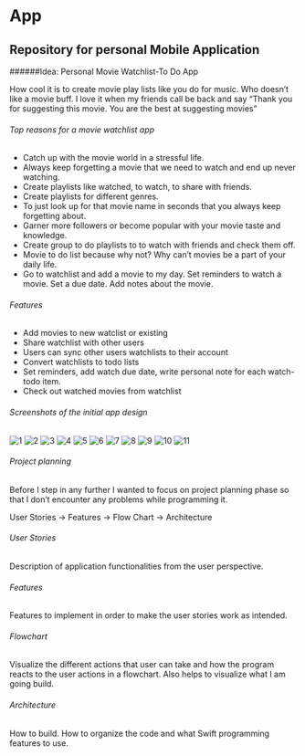 # App
## Repository for personal Mobile Application

######Idea: Personal Movie Watchlist-To Do App

How cool it is to create movie play lists like you do for music. Who doesn’t like a movie buff. I love it when my friends call be back and say “Thank you for suggesting this movie. You are the best at suggesting movies”

###### Top reasons for a movie watchlist app

* Catch up with the movie world in a stressful life.
* Always keep forgetting a movie that we need to watch and end up never watching.
* Create playlists like watched, to watch, to share with friends.
* Create playlists for different genres.
* To just look up for that movie name in seconds that you always keep forgetting about.
* Garner more followers or become popular with your movie taste and knowledge.
* Create group to do playlists to to watch with friends and check them off.
* Movie to do list because why not? Why can’t movies be a part of your daily life.
* Go to watchlist and add a movie to my day. Set reminders to watch a movie. Set a due date. Add notes about the movie.

###### Features
* Add movies to new watclist or existing
* Share watchlist with other users
* Users can sync other users watchlists to their account
* Convert watchlists to todo lists
* Set reminders, add watch due date, write personal note for each watch-todo item.
* Check out watched movies from watchlist

###### Screenshots of the initial app design

![1](https://user-images.githubusercontent.com/21018138/195381972-709a1ae3-72ae-4607-a44a-a7ab642ae61e.png)
![2](https://user-images.githubusercontent.com/21018138/195381973-a9e30fd6-c355-4b63-8493-f7313ac467d1.png)
![3](https://user-images.githubusercontent.com/21018138/195381975-95c1f739-7d7c-4d2c-a158-ba0dc058f1ae.png)
![4](https://user-images.githubusercontent.com/21018138/195381978-27d4fb7e-3fc7-4799-b905-2ac3de0305a8.png)
![5](https://user-images.githubusercontent.com/21018138/195381981-848674fc-531f-49ce-b013-c923a480e934.png)
![6](https://user-images.githubusercontent.com/21018138/195381984-34722581-7d77-47d2-a54e-248a9c5c066f.png)
![7](https://user-images.githubusercontent.com/21018138/195381989-4d93e50b-6da5-451b-8b7a-c2b7b562acd3.png)
![8](https://user-images.githubusercontent.com/21018138/195381991-99dcc622-2af2-4be9-ae0e-1bfbf17df33a.png)
![9](https://user-images.githubusercontent.com/21018138/195381994-005e8d14-b47c-4f14-9da4-c09d11dd6d63.png)
![10](https://user-images.githubusercontent.com/21018138/195381996-b4c4a259-0a57-431d-b604-eeee9c61a67b.png)
![11](https://user-images.githubusercontent.com/21018138/195381998-e8dba688-c73d-4f99-9a16-8758d87f5d70.png)

###### Project planning
Before I step in any further I wanted to focus on project planning phase so that I don’t encounter any problems while programming it.

User Stories -> Features -> Flow Chart -> Architecture

###### User Stories

Description of application functionalities from the user perspective.

###### Features
Features to implement in order to make the user stories work as intended.

###### Flowchart
Visualize the different actions that user can take and how the program reacts to the user actions in a flowchart. Also helps to visualize what I am going build.

###### Architecture
How to build. How to organize the code and what Swift programming features to use.


